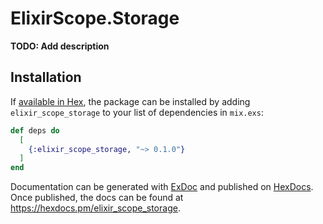 # ElixirScope.Storage

**TODO: Add description**

## Installation

If [available in Hex](https://hex.pm/docs/publish), the package can be installed
by adding `elixir_scope_storage` to your list of dependencies in `mix.exs`:

```elixir
def deps do
  [
    {:elixir_scope_storage, "~> 0.1.0"}
  ]
end
```

Documentation can be generated with [ExDoc](https://github.com/elixir-lang/ex_doc)
and published on [HexDocs](https://hexdocs.pm). Once published, the docs can
be found at <https://hexdocs.pm/elixir_scope_storage>.

